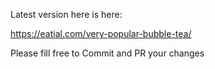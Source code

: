 Latest version here is here:

 https://eatial.com/very-popular-bubble-tea/
 
 Please fill free to Commit and PR your changes
